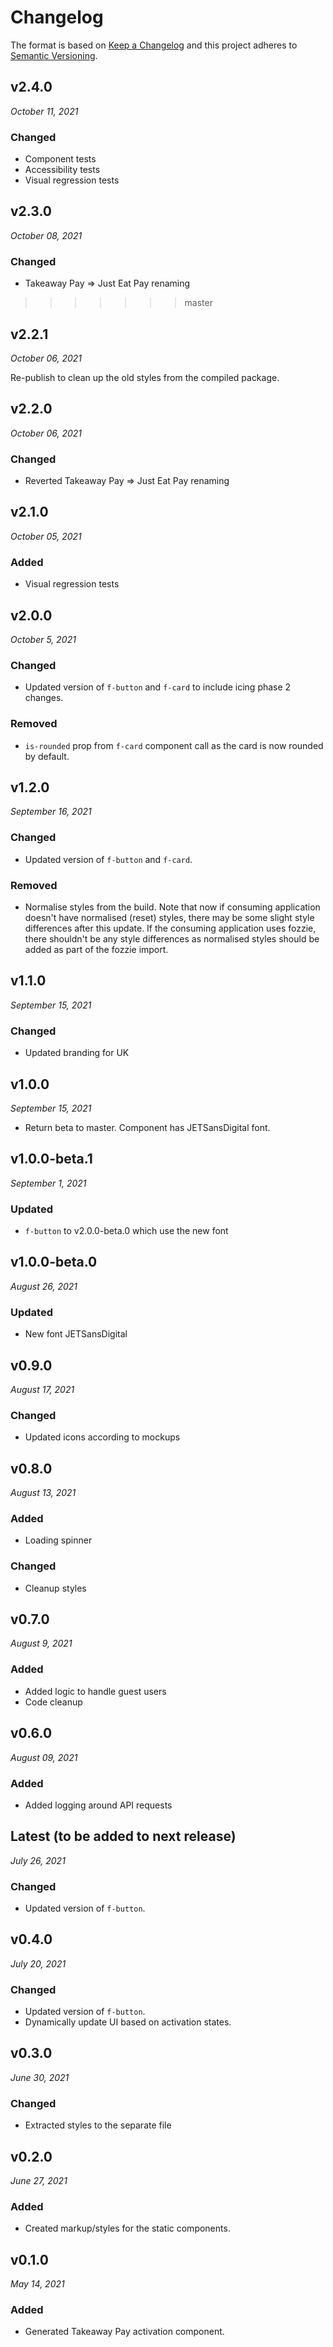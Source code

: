# Changelog

The format is based on [Keep a Changelog](http://keepachangelog.com/en/1.0.0/)
and this project adheres to [Semantic Versioning](http://semver.org/spec/v2.0.0.html).

v2.4.0
------------------------------
*October 11, 2021*

### Changed
- Component tests
- Accessibility tests
- Visual regression tests

v2.3.0
------------------------------
*October 08, 2021*

### Changed
- Takeaway Pay => Just Eat Pay renaming

>>>>>>> master

v2.2.1
------------------------------
*October 06, 2021*

Re-publish to clean up the old styles from the compiled package.

v2.2.0
------------------------------
*October 06, 2021*

### Changed
- Reverted Takeaway Pay => Just Eat Pay renaming

v2.1.0
------------------------------
*October 05, 2021*

### Added
- Visual regression tests

v2.0.0
------------------------------
*October 5, 2021*

### Changed
- Updated version of `f-button` and `f-card` to include icing phase 2 changes.

### Removed
- `is-rounded` prop from `f-card` component call as the card is now rounded by default.


v1.2.0
------------------------------
*September 16, 2021*

### Changed
- Updated version of `f-button` and `f-card`.

### Removed
- Normalise styles from the build. Note that now if consuming application doesn't have normalised (reset) styles, there may be some slight style differences after this update. If the consuming application uses fozzie, there shouldn't be any style differences as normalised styles should be added as part of the fozzie import.


v1.1.0
------------------------------
*September 15, 2021*

### Changed
- Updated branding for UK


v1.0.0
------------------------------
*September 15, 2021*

- Return beta to master. Component has JETSansDigital font.


v1.0.0-beta.1
------------------------------
*September 1, 2021*

### Updated
- `f-button` to v2.0.0-beta.0 which use the new font


v1.0.0-beta.0
------------------------------
*August 26, 2021*

### Updated
- New font JETSansDigital


v0.9.0
------------------------------
*August 17, 2021*

### Changed
- Updated icons according to mockups


v0.8.0
------------------------------
*August 13, 2021*

### Added
- Loading spinner

### Changed
- Cleanup styles

v0.7.0
------------------------------
*August 9, 2021*

### Added
- Added logic to handle guest users
- Code cleanup


v0.6.0
------------------------------
*August 09, 2021*

### Added
- Added logging around API requests


Latest (to be added to next release)
------------------------------
*July 26, 2021*

### Changed
- Updated version of `f-button`.


v0.4.0
------------------------------
*July 20, 2021*

### Changed
- Updated version of `f-button`.
- Dynamically update UI based on activation states.


v0.3.0
------------------------------
*June 30, 2021*

### Changed
- Extracted styles to the separate file


v0.2.0
------------------------------
*June 27, 2021*

### Added
- Created markup/styles for the static components.


v0.1.0
------------------------------
*May 14, 2021*

### Added
- Generated Takeaway Pay activation component.
